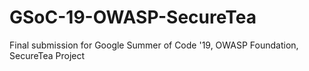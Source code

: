 # GSoC-19-OWASP-SecureTea
Final submission for Google Summer of Code '19, OWASP Foundation, SecureTea Project
